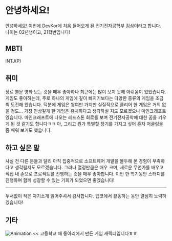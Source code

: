 # 안녕하세요!
안녕하세요! 이번에 DevKor에 처음 들어오게 된 전기전자공학부 김삼이라고 합니다.
나이는 02년생이고, 21학번입니다!

## MBTI
INTJ(P)

## 취미
장르 불문 영화 보는 것을 매우 좋아하나 최근에는 많이 보지 못해 아쉬움이 있었습니다.
게임도 좋아하는데, 주로 하나의 게임에 깊이 빠지기보다는 다양한 종류의 게임을 조금씩 도전해 왔습니다. 덕분에 게임은 쌓여만 가지만 실질적으로 클리어 한 게임은 거의 없을 정도...
가장 인상깊게 한 게임은 유치하다고 생각하실 지도 모르겠으나 마인크래프트였습니다. 마인크래프트에 나오는 레드스톤 회로를 보며 전기전자공학에 대한 꿈을 키우게 된 것 같기도 합니다ㅋㅋ
아, 그리고 뭔가 특별할 장기를 가지고 싶어 혼자 저글링을 좀 배워 보기도 했습니다.

## 하고 싶은 말
사실 전 다른 분들과 달리 아직 집중적으로 소프트웨어 개발을 몰두해 본 경험이 부족하다고 생각될지도 모르겠습니다.
그러나 열정만큼은 매우 크며, 새로운 무언가를 배우고 직접 내 손으로 프로젝트를 진행하는 것을 매우 좋아합니다.
이번 한 학기동안 스터디를 진행하며 함께 성장할 수 있는 기회가 되었으면 좋겠습니다!
*** 
 
 
 
두서없이 적은 자기소개 읽어주셔서 감사합니다.
뎁코에서 활동하는 동안 열심히 노력하겠습니다!

## 기타
![Animation](https://github.com/saamkim/hello_devkor/blob/master/Animation.gif) << 고등학교 때 동아리에서 만든 게임 캐릭터입니다ㅎㅎ

